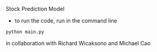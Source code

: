 Stock Prediction Model


- to run the code, run in the command line 

```
python main.py
```




in collaboration with Richard Wicaksono and Michael Cao
